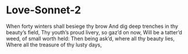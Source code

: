 # Love-Sonnet-2
 When forty winters shall besiege thy brow    And dig deep trenches in thy beauty’s field,    Thy youth’s proud livery, so gaz’d on now,    Will be a tatter’d weed, of small worth held:    Then being ask’d, where all thy beauty lies,           Where all the treasure of thy lusty days,   
